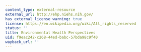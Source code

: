 ```yaml
---
content_type: external-resource
external_url: http://ehp.niehs.nih.gov/
has_external_license_warning: true
license: https://en.wikipedia.org/wiki/All_rights_reserved
status: ''
title: Environmental Health Perspectives
uid: f9eac242-c268-44ed-babc-57bda98c9f40
wayback_url: ''
---
```

